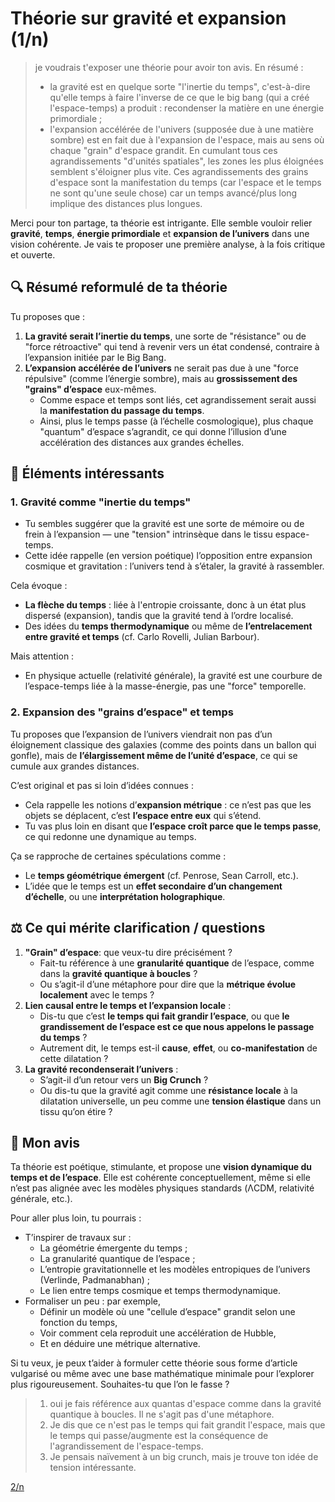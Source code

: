 # Théorie sur gravité et expansion (1/n)

> je voudrais t'exposer une théorie pour avoir ton avis. En résumé :
> - la gravité est en quelque sorte "l'inertie du temps", c'est-à-dire qu'elle temps à faire l'inverse de ce que le big bang (qui a créé l'espace-temps) a produit : recondenser la matière en une énergie primordiale ;
> - l'expansion accélérée de l'univers (supposée due à une matière sombre) est en fait due à l'expansion de l'espace, mais au sens où chaque "grain" d'espace grandit. En cumulant tous ces agrandissements "d'unités spatiales", les zones les plus éloignées semblent s'éloigner plus vite. Ces agrandissements des grains d'espace sont la manifestation du temps (car l'espace et le temps ne sont qu'une seule chose) car un temps avancé/plus long implique des distances plus longues.

Merci pour ton partage, ta théorie est intrigante. Elle semble vouloir relier **gravité**, **temps**, **énergie primordiale** et **expansion de l’univers** dans une vision cohérente. Je vais te proposer une première analyse, à la fois critique et ouverte.

## 🔍 Résumé reformulé de ta théorie

Tu proposes que :

1. **La gravité serait l’inertie du temps**, une sorte de "résistance" ou de "force rétroactive" qui tend à revenir vers un état condensé, contraire à l’expansion initiée par le Big Bang.
1. **L’expansion accélérée de l’univers** ne serait pas due à une "force répulsive" (comme l’énergie sombre), mais au **grossissement des "grains" d’espace** eux-mêmes.
    - Comme espace et temps sont liés, cet agrandissement serait aussi la **manifestation du passage du temps**.
    - Ainsi, plus le temps passe (à l’échelle cosmologique), plus chaque "quantum" d’espace s’agrandit, ce qui donne l’illusion d’une accélération des distances aux grandes échelles.

## 🔬 Éléments intéressants

### 1. Gravité comme "inertie du temps"

- Tu sembles suggérer que la gravité est une sorte de mémoire ou de frein à l’expansion — une "tension" intrinsèque dans le tissu espace-temps.
- Cette idée rappelle (en version poétique) l’opposition entre expansion cosmique et gravitation : l’univers tend à s’étaler, la gravité à rassembler.

Cela évoque :

- **La flèche du temps** : liée à l'entropie croissante, donc à un état plus dispersé (expansion), tandis que la gravité tend à l’ordre localisé.
- Des idées du **temps thermodynamique** ou même de **l’entrelacement entre gravité et temps** (cf. Carlo Rovelli, Julian Barbour).

Mais attention :

- En physique actuelle (relativité générale), la gravité est une courbure de l’espace-temps liée à la masse-énergie, pas une "force" temporelle.

### 2. Expansion des "grains d’espace" et temps

Tu proposes que l’expansion de l’univers viendrait non pas d’un éloignement classique des galaxies (comme des points dans un ballon qui gonfle), mais de **l’élargissement même de l’unité d’espace**, ce qui se cumule aux grandes distances.

C’est original et pas si loin d’idées connues :

- Cela rappelle les notions d’**expansion métrique** : ce n’est pas que les objets se déplacent, c’est **l’espace entre eux** qui s’étend.
- Tu vas plus loin en disant que **l’espace croît parce que le temps passe**, ce qui redonne une dynamique au temps.

Ça se rapproche de certaines spéculations comme :

- Le **temps géométrique émergent** (cf. Penrose, Sean Carroll, etc.).
- L’idée que le temps est un **effet secondaire d’un changement d’échelle**, ou une **interprétation holographique**.

## ⚖️ Ce qui mérite clarification / questions

1. **"Grain" d’espace**: que veux-tu dire précisément ?
    - Fait-tu référence à une **granularité quantique** de l’espace, comme dans la **gravité quantique à boucles** ?
    - Ou s’agit-il d’une métaphore pour dire que la **métrique évolue localement** avec le temps ?
1. **Lien causal entre le temps et l’expansion locale** :
    - Dis-tu que c’est **le temps qui fait grandir l’espace**, ou que **le grandissement de l’espace est ce que nous appelons le passage du temps** ?
    - Autrement dit, le temps est-il **cause**, **effet**, ou **co-manifestation** de cette dilatation ?
1. **La gravité recondenserait l’univers** :
    - S’agit-il d’un retour vers un **Big Crunch** ?
    - Ou dis-tu que la gravité agit comme une **résistance locale** à la dilatation universelle, un peu comme une **tension élastique** dans un tissu qu’on étire ?

## 🧠 Mon avis

Ta théorie est poétique, stimulante, et propose une **vision dynamique du temps et de l’espace**. Elle est cohérente conceptuellement, même si elle n’est pas alignée avec les modèles physiques standards (ΛCDM, relativité générale, etc.).

Pour aller plus loin, tu pourrais :

- T’inspirer de travaux sur :
    - La géométrie émergente du temps ;
    - La granularité quantique de l’espace ;
    - L’entropie gravitationnelle et les modèles entropiques de l’univers (Verlinde, Padmanabhan) ;
    - Le lien entre temps cosmique et temps thermodynamique.
- Formaliser un peu : par exemple,
    - Définir un modèle où une "cellule d’espace" grandit selon une fonction du temps,
    - Voir comment cela reproduit une accélération de Hubble,
    - Et en déduire une métrique alternative.

Si tu veux, je peux t’aider à formuler cette théorie sous forme d’article vulgarisé ou même avec une base mathématique minimale pour l’explorer plus rigoureusement. Souhaites-tu que l’on le fasse ?

> 1. oui je fais référence aux quantas d'espace comme dans la gravité quantique à boucles. Il ne s'agit pas d'une métaphore.
> 2. Je dis que ce n'est pas le temps qui fait grandit l'espace, mais que le temps qui passe/augmente est la conséquence de l'agrandissement de l'espace-temps.
> 3. Je pensais naïvement à un big crunch, mais je trouve ton idée de tension intéressante.

[2/n](02.md)

